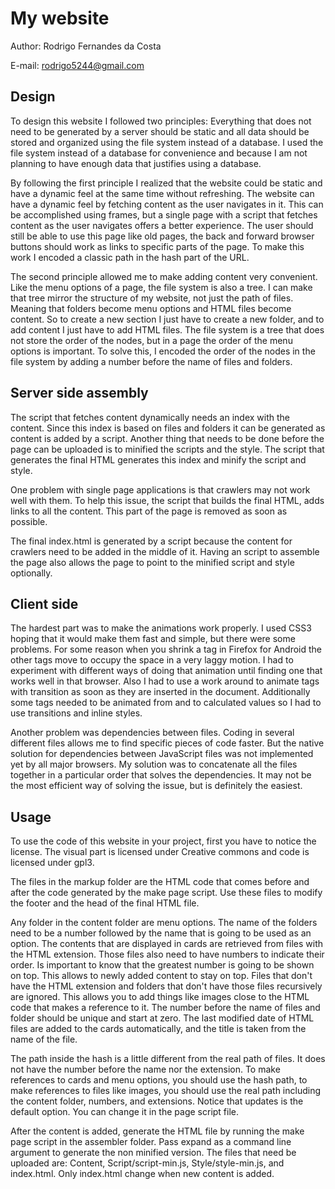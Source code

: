 # My website

Author: Rodrigo Fernandes da Costa

E-mail: rodrigo5244@gmail.com

## Design

To design this website I followed two principles: Everything that does not need to be generated by a server should be static and all data should be stored and organized using the file system instead of a database. I used the file system instead of a database for convenience and because I am not planning to have enough data that justifies using a database.

By following the first principle I realized that the website could be static and have a dynamic feel at the same time without refreshing. The website can have a dynamic feel by fetching content as the user navigates in it. This can be accomplished using frames, but a single page with a script that fetches content as the user navigates offers a better experience. The user should still be able to use this page like old pages, the back and forward browser buttons should work as links to specific parts of the page. To make this work I encoded a classic path in the hash part of the URL.

The second principle allowed me to make adding content very convenient. Like the menu options of a page, the file system is also a tree. I can make that tree mirror the structure of my website, not just the path of files. Meaning that folders become menu options and HTML files become content. So to create a new section I just have to create a new folder, and to add content I just have to add HTML files. The file system is a tree that does not store the order of the nodes, but in a page the order of the menu options is important. To solve this, I encoded the order of the nodes in the file system by adding a number before the name of files and folders.

## Server side assembly

The script that fetches content dynamically needs an index with the content. Since this index is based on files and folders it can be generated as content is added by a script. Another thing that needs to be done before the page can be uploaded is to minified the scripts and the style. The script that generates the final HTML generates this index and minify the script and style.

One problem with single page applications is that crawlers may not work well with them. To help this issue, the script that builds the final HTML, adds links to all the content. This part of the page is removed as soon as possible.

The final index.html is generated by a script because the content for crawlers need to be added in the middle of it. Having an script to assemble the page also allows the page to point to the minified script and style optionally.

## Client side

The hardest part was to make the animations work properly. I used CSS3 hoping that it would make them fast and simple, but there were some problems. For some reason when you shrink a tag in Firefox for Android the other tags move to occupy the space in a very laggy motion. I had to experiment with different ways of doing that animation until finding one that works well in that browser. Also I had to use a work around to animate tags with transition as soon as they are inserted in the document. Additionally some tags needed to be animated from and to calculated values so I had to use transitions and inline styles.

Another problem was dependencies between files. Coding in several different files allows me to find specific pieces of code faster. But the native solution for dependencies between JavaScript files was not implemented yet by all major browsers. My solution was to concatenate all the files together in a particular order that solves the dependencies. It may not be the most efficient way of solving the issue, but is definitely the easiest.

## Usage

To use the code of this website in your project, first you have to notice the license. The visual part is licensed under Creative commons and code is licensed under gpl3.

The files in the markup folder are the HTML code that comes before and after the code generated by the make page script. Use these files to modify the footer and the head of the final HTML file.

Any folder in the content folder are menu options. The name of the folders need to be a number followed by the name that is going to be used as an option. The contents that are displayed in cards are retrieved from files with the HTML extension. Those files also need to have numbers to indicate their order. Is important to know that the greatest number is going to be shown on top. This allows to newly added content to stay on top. Files that don't have the HTML extension and folders that don't have those files recursively are ignored. This allows you to add things like images close to the HTML code that makes a reference to it. The number before the name of files and folder should be unique and start at zero. The last modified date of HTML files are added to the cards automatically, and the title is taken from the name of the file.

The path inside the hash is a little different from the real path of files. It does not have the number before the name nor the extension. To make references to cards and menu options, you should use the hash path, to make references to files like images, you should use the real path including the content folder, numbers, and extensions. Notice that updates is the default option. You can change it in the page script file.

After the content is added, generate the HTML file by running the make page script in the assembler folder. Pass expand as a command line argument to generate the non minified version. The files that need be uploaded are: Content, Script/script-min.js, Style/style-min.js, and index.html. Only index.html change when new content is added.
